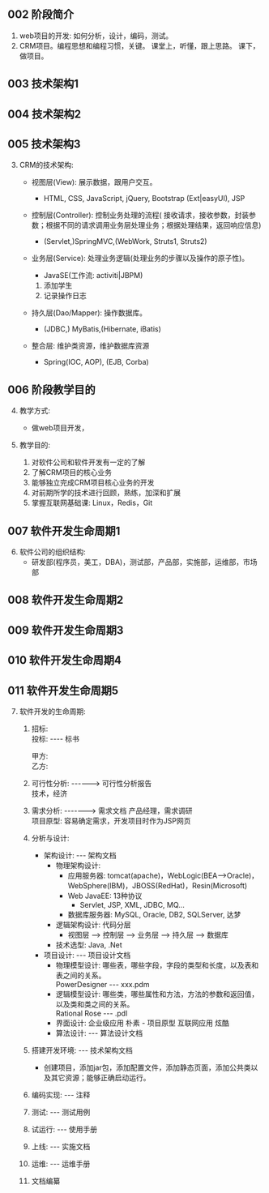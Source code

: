 ## 002 阶段简介

1. web项目的开发: 如何分析，设计，编码，测试。
2. CRM项目。编程思想和编程习惯，关键。
   课堂上，听懂，跟上思路。
   课下，做项目。

## 003 技术架构1

## 004 技术架构2

## 005 技术架构3

3. CRM的技术架构:
    - 视图层(View): 展示数据，跟用户交互。
        - HTML, CSS, JavaScript, jQuery, Bootstrap (Ext|easyUI), JSP
    - 控制层(Controller): 控制业务处理的流程(
      接收请求，接收参数，封装参数；根据不同的请求调用业务层处理业务；根据处理结果，返回响应信息)
        - (Servlet,)SpringMVC,(WebWork, Struts1, Struts2)
    - 业务层(Service): 处理业务逻辑(处理业务的步骤以及操作的原子性)。
        - JavaSE(工作流: activiti|JBPM)

        1. 添加学生
        2. 记录操作日志
    - 持久层(Dao/Mapper): 操作数据库。
        - (JDBC,) MyBatis,(Hibernate, iBatis)
    - 整合层: 维护类资源，维护数据库资源
        - Spring(IOC, AOP), (EJB, Corba)

## 006 阶段教学目的

4. 教学方式:
    - 做web项目开发，

5. 教学目的:
    1) 对软件公司和软件开发有一定的了解
    2) 了解CRM项目的核心业务
    3) 能够独立完成CRM项目核心业务的开发
    4) 对前期所学的技术进行回顾，熟练，加深和扩展
    5) 掌握互联网基础课: Linux，Redis，Git

## 007 软件开发生命周期1

6. 软件公司的组织结构:
    - 研发部(程序员，美工，DBA)，测试部，产品部，实施部，运维部，市场部

## 008 软件开发生命周期2

## 009 软件开发生命周期3

## 010 软件开发生命周期4

## 011 软件开发生命周期5

7. 软件开发的生命周期:
    1) 招标:  
       投标: ---- 标书

       甲方:  
       乙方:
    2) 可行性分析: ------> 可行性分析报告  
       技术，经济
    3) 需求分析: -------> 需求文档
       产品经理，需求调研  
       项目原型: 容易确定需求，开发项目时作为JSP网页
    4) 分析与设计:
        - 架构设计: --- 架构文档
            - 物理架构设计:
                - 应用服务器: tomcat(apache)，WebLogic(BEA-->Oracle)，WebSphere(IBM)，JBOSS(RedHat)，Resin(Microsoft)
                - Web JavaEE: 13种协议
                    - Servlet, JSP, XML, JDBC, MQ...
                - 数据库服务器: MySQL, Oracle, DB2, SQLServer, 达梦
            - 逻辑架构设计: 代码分层
                - 视图层 --> 控制层 --> 业务层 --> 持久层 --> 数据库
            - 技术选型: Java, .Net
        - 项目设计: --- 项目设计文档
            - 物理模型设计: 哪些表，哪些字段，字段的类型和长度，以及表和表之间的关系。  
              PowerDesigner --- xxx.pdm
            - 逻辑模型设计: 哪些类，哪些属性和方法，方法的参数和返回值，以及类和类之间的关系。  
              Rational Rose --- .pdl
            - 界面设计: 企业级应用 朴素 - 项目原型
              互联网应用 炫酷
            - 算法设计: --- 算法设计文档
    5) 搭建开发环境: --- 技术架构文档
        - 创建项目，添加jar包，添加配置文件，添加静态页面，添加公共类以及其它资源；能够正确启动运行。
    6) 编码实现: --- 注释
    7) 测试: --- 测试用例
    8) 试运行: --- 使用手册
    9) 上线: --- 实施文档
    10) 运维: --- 运维手册
    11) 文档编纂




